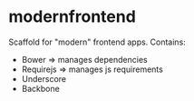 modernfrontend
==============

Scaffold for "modern" frontend apps. Contains:

- Bower => manages dependencies 
- Requirejs => manages js requirements
- Underscore
- Backbone
